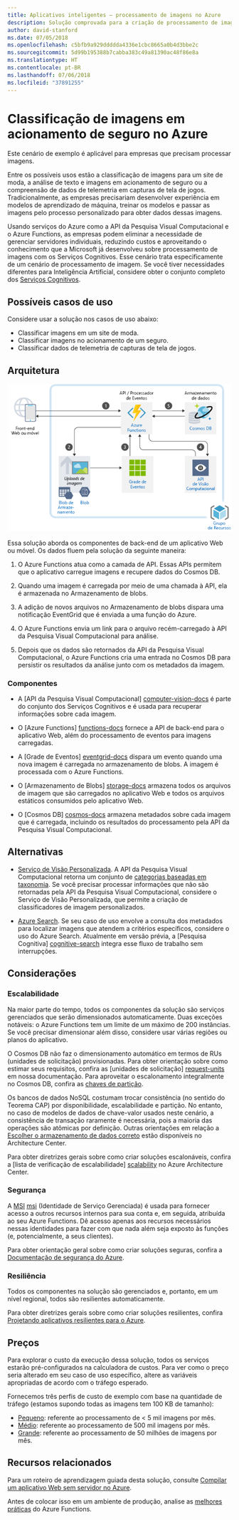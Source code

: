 ```yaml
---
title: Aplicativos inteligentes – processamento de imagens no Azure
description: Solução comprovada para a criação de processamento de imagens em seus aplicativos do Azure.
author: david-stanford
ms.date: 07/05/2018
ms.openlocfilehash: c5bfb9a929ddddda4336e1cbc8665a0b4d3bbe2c
ms.sourcegitcommit: 5d99b195388b7cabba383c49a81390ac48f86e8a
ms.translationtype: HT
ms.contentlocale: pt-BR
ms.lasthandoff: 07/06/2018
ms.locfileid: "37891255"
---
```

# <a name="insurance-claim-image-classification-on-azure"></a>Classificação de imagens em acionamento de seguro no Azure

Este cenário de exemplo é aplicável para empresas que precisam processar imagens.

Entre os possíveis usos estão a classificação de imagens para um site de moda, a análise de texto e imagens em acionamento de seguro ou a compreensão de dados de telemetria em capturas de tela de jogos. Tradicionalmente, as empresas precisariam desenvolver experiência em modelos de aprendizado de máquina, treinar os modelos e passar as imagens pelo processo personalizado para obter dados dessas imagens.

Usando serviços do Azure como a API da Pesquisa Visual Computacional e o Azure Functions, as empresas podem eliminar a necessidade de gerenciar servidores individuais, reduzindo custos e aproveitando o conhecimento que a Microsoft já desenvolveu sobre processamento de imagens com os Serviços Cognitivos. Esse cenário trata especificamente de um cenário de processamento de imagem. Se você tiver necessidades diferentes para Inteligência Artificial, considere obter o conjunto completo dos [Serviços Cognitivos][cognitive-docs].

## <a name="potential-use-cases"></a>Possíveis casos de uso

Considere usar a solução nos casos de uso abaixo:

* Classificar imagens em um site de moda.
* Classificar imagens no acionamento de um seguro.
* Classificar dados de telemetria de capturas de tela de jogos.

## <a name="architecture"></a>Arquitetura

![Arquitetura de aplicativos inteligentes – pesquisa visual computacional][architecture-computer-vision]

Essa solução aborda os componentes de back-end de um aplicativo Web ou móvel. Os dados fluem pela solução da seguinte maneira:

1. O Azure Functions atua como a camada de API. Essas APIs permitem que o aplicativo carregue imagens e recupere dados do Cosmos DB.

2. Quando uma imagem é carregada por meio de uma chamada à API, ela é armazenada no Armazenamento de blobs.

3. A adição de novos arquivos no Armazenamento de blobs dispara uma notificação EventGrid que é enviada a uma função do Azure.

4. O Azure Functions envia um link para o arquivo recém-carregado à API da Pesquisa Visual Computacional para análise.

5. Depois que os dados são retornados da API da Pesquisa Visual Computacional, o Azure Functions cria uma entrada no Cosmos DB para persistir os resultados da análise junto com os metadados da imagem.

### <a name="components"></a>Componentes

* A [API da Pesquisa Visual Computacional] [ computer-vision-docs] é parte do conjunto dos Serviços Cognitivos e é usada para recuperar informações sobre cada imagem.

* O [Azure Functions] [ functions-docs] fornece a API de back-end para o aplicativo Web, além do processamento de eventos para imagens carregadas.

* A [Grade de Eventos] [ eventgrid-docs] dispara um evento quando uma nova imagem é carregada no armazenamento de blobs. A imagem é processada com o Azure Functions.

* O [Armazenamento de Blobs] [ storage-docs] armazena todos os arquivos de imagem que são carregados no aplicativo Web e todos os arquivos estáticos consumidos pelo aplicativo Web.

* O [Cosmos DB] [ cosmos-docs] armazena metadados sobre cada imagem que é carregada, incluindo os resultados do processamento pela API da Pesquisa Visual Computacional.

## <a name="alternatives"></a>Alternativas

* [Serviço de Visão Personalizada][custom-vision-docs]. A API da Pesquisa Visual Computacional retorna um conjunto de [categorias baseadas em taxonomia][cv-categories]. Se você precisar processar informações que não são retornadas pela API da Pesquisa Visual Computacional, considere o Serviço de Visão Personalizada, que permite a criação de classificadores de imagem personalizados.

* [Azure Search][azure-search-docs]. Se seu caso de uso envolve a consulta dos metadados para localizar imagens que atendem a critérios específicos, considere o uso do Azure Search. Atualmente em versão prévia, a [Pesquisa Cognitiva] [ cognitive-search] integra esse fluxo de trabalho sem interrupções.

## <a name="considerations"></a>Considerações

### <a name="scalability"></a>Escalabilidade

Na maior parte do tempo, todos os componentes da solução são serviços gerenciados que serão dimensionados automaticamente. Duas exceções notáveis: o Azure Functions tem um limite de um máximo de 200 instâncias. Se você precisar dimensionar além disso, considere usar várias regiões ou planos do aplicativo.

O Cosmos DB não faz o dimensionamento automático em termos de RUs (unidades de solicitação) provisionadas.  Para obter orientação sobre como estimar seus requisitos, confira as [unidades de solicitação] [ request-units] em nossa documentação. Para aproveitar o escalonamento integralmente no Cosmos DB, confira as [chaves de partição][partition-key].

Os bancos de dados NoSQL costumam trocar consistência (no sentido do Teorema CAP) por disponibilidade, escalabilidade e partição.  No entanto, no caso de modelos de dados de chave-valor usados neste cenário, a consistência de transação raramente é necessária, pois a maioria das operações são atômicas por definição. Outras orientações em relação a [Escolher o armazenamento de dados correto](../../guide/technology-choices/data-store-overview.md) estão disponíveis no Architecture Center.

Para obter diretrizes gerais sobre como criar soluções escalonáveis, confira a [lista de verificação de escalabilidade] [ scalability] no Azure Architecture Center.

### <a name="security"></a>Segurança

A [MSI] [ msi] (Identidade de Serviço Gerenciada) é usada para fornecer acesso a outros recursos internos para sua conta e, em seguida, atribuída ao seu Azure Functions. Dê acesso apenas aos recursos necessários nessas identidades para fazer com que nada além seja exposto às funções (e, potencialmente, a seus clientes).  

Para obter orientação geral sobre como criar soluções seguras, confira a [Documentação de segurança do Azure][security].

### <a name="resiliency"></a>Resiliência

Todos os componentes na solução são gerenciados e, portanto, em um nível regional, todos são resilientes automaticamente. 

Para obter diretrizes gerais sobre como criar soluções resilientes, confira [Projetando aplicativos resilientes para o Azure][resiliency].

## <a name="pricing"></a>Preços

Para explorar o custo da execução dessa solução, todos os serviços estarão pré-configurados na calculadora de custos. Para ver como o preço seria alterado em seu caso de uso específico, altere as variáveis apropriadas de acordo com o tráfego esperado.

Fornecemos três perfis de custo de exemplo com base na quantidade de tráfego (estamos supondo todas as imagens tem 100 KB de tamanho):

* [Pequeno][pricing]: referente ao processamento de &lt; 5 mil imagens por mês.
* [Médio][medium-pricing]: referente ao processamento de 500 mil imagens por mês.
* [Grande][large-pricing]: referente ao processamento de 50 milhões de imagens por mês.

## <a name="related-resources"></a>Recursos relacionados

Para um roteiro de aprendizagem guiada desta solução, consulte [Compilar um aplicativo Web sem servidor no Azure][serverless].  

Antes de colocar isso em um ambiente de produção, analise as [melhores práticas][functions-best-practices] do Azure Functions.

<!-- links -->
[pricing]: https://azure.com/e/f9b59d238b43423683db73f4a31dc380
[medium-pricing]: https://azure.com/e/7c7fc474db344b87aae93bc29ae27108
[large-pricing]: https://azure.com/e/cbadbca30f8640d6a061f8457a74ba7d
[functions-docs]: /azure/azure-functions/
[computer-vision-docs]: /azure/cognitive-services/computer-vision/home
[storage-docs]: /azure/storage/
[azure-search-docs]: /azure/search/
[cognitive-search]: /azure/search/cognitive-search-concept-intro
[architecture-computer-vision]: ./media/architecture-computer-vision.png
[serverless]: /azure/functions/tutorial-static-website-serverless-api-with-database
[cosmos-docs]: /azure/cosmos-db/
[eventgrid-docs]: /azure/event-grid/
[cognitive-docs]: /azure/#pivot=products&panel=ai
[custom-vision-docs]: /azure/cognitive-services/Custom-Vision-Service/home
[cv-categories]: /azure/cognitive-services/computer-vision/home#the-86-category-concept
[resiliency]: /azure/architecture/resiliency/
[security]: /azure/security/
[scalability]: /azure/architecture/checklist/scalability
[functions-best-practices]: /azure/azure-functions/functions-best-practices
[msi]: /azure/app-service/app-service-managed-service-identity
[request-units]: /azure/cosmos-db/request-units
[partition-key]: /azure/cosmos-db/partition-data